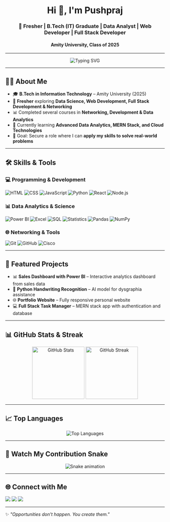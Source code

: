 <!-- Profile Header -->
<h1 align="center">Hi 👋, I'm Pushpraj</h1>
<h3 align="center">🚀 Fresher | B.Tech (IT) Graduate | Data Analyst | Web Developer | Full Stack Developer</h3>
<h4 align="center">Amity University, Class of 2025</h4>

---

<!-- Typing Animation -->
<p align="center">
  <img src="https://readme-typing-svg.herokuapp.com?color=00F700&size=24&center=true&vCenter=true&lines=Data+Analyst;Web+Developer;Full+Stack+Developer;Networking+Enthusiast;Lifelong+Learner;Turning+Ideas+Into+Reality" alt="Typing SVG" />
</p>

---

## 🧑‍💻 About Me
- 🎓 **B.Tech in Information Technology** – Amity University (2025)  
- 💼 **Fresher** exploring **Data Science, Web Development, Full Stack Development & Networking**  
- 📊 Completed several courses in **Networking, Development & Data Analytics**  
- 🌱 Currently learning **Advanced Data Analytics, MERN Stack, and Cloud Technologies**  
- 🎯 Goal: Secure a role where I can **apply my skills to solve real-world problems**  

---

## 🛠 Skills & Tools  

### 💻 Programming & Development  
![HTML](https://img.shields.io/badge/-HTML5-E34F26?style=for-the-badge&logo=html5&logoColor=white)
![CSS](https://img.shields.io/badge/-CSS3-1572B6?style=for-the-badge&logo=css3)
![JavaScript](https://img.shields.io/badge/-JavaScript-F7DF1E?style=for-the-badge&logo=javascript&logoColor=000)
![Python](https://img.shields.io/badge/-Python-3776AB?style=for-the-badge&logo=python&logoColor=white)
![React](https://img.shields.io/badge/-React-61DAFB?style=for-the-badge&logo=react&logoColor=000)
![Node.js](https://img.shields.io/badge/-Node.js-339933?style=for-the-badge&logo=node.js&logoColor=white)

### 📊 Data Analytics & Science  
![Power BI](https://img.shields.io/badge/-Power%20BI-F2C811?style=for-the-badge&logo=powerbi&logoColor=000)
![Excel](https://img.shields.io/badge/-Excel-217346?style=for-the-badge&logo=microsoft-excel&logoColor=white)
![SQL](https://img.shields.io/badge/-SQL-336791?style=for-the-badge&logo=postgresql&logoColor=white)
![Statistics](https://img.shields.io/badge/-Statistics-FF6F00?style=for-the-badge)
![Pandas](https://img.shields.io/badge/-Pandas-150458?style=for-the-badge&logo=pandas&logoColor=white)
![NumPy](https://img.shields.io/badge/-NumPy-013243?style=for-the-badge&logo=numpy&logoColor=white)

### 🌐 Networking & Tools  
![Git](https://img.shields.io/badge/-Git-F05032?style=for-the-badge&logo=git&logoColor=white)
![GitHub](https://img.shields.io/badge/-GitHub-181717?style=for-the-badge&logo=github)
![Cisco](https://img.shields.io/badge/-Cisco-1BA0D7?style=for-the-badge&logo=cisco&logoColor=white)

---

## 📌 Featured Projects
- 📊 **Sales Dashboard with Power BI** – Interactive analytics dashboard from sales data  
- 🐍 **Python Handwriting Recognition** – AI model for dysgraphia assistance  
- 🌐 **Portfolio Website** – Fully responsive personal website  
- 💻 **Full Stack Task Manager** – MERN stack app with authentication and database  

---

## 📊 GitHub Stats & Streak
<p align="center">
  <img src="https://github-readme-stats.vercel.app/api?username=Pushpraj&show_icons=true&theme=radical" alt="GitHub Stats" height="165"/>
  <img src="https://github-readme-streak-stats.herokuapp.com/?user=Pushpraj&theme=radical" alt="GitHub Streak" height="165"/>
</p>

---

## 📈 Top Languages
<p align="center">
  <img src="https://github-readme-stats.vercel.app/api/top-langs/?username=Pushpraj&layout=compact&theme=radical" alt="Top Languages" />
</p>

---

## 🐍 Watch My Contribution Snake
<p align="center">
  <img src="https://github.com/Pushpraj/Pushpraj/blob/output/github-contribution-grid-snake.svg" alt="Snake animation" />
</p>

---

## 🌐 Connect with Me
<p align="left">
<a href="https://linkedin.com/in/YOUR-LINKEDIN" target="_blank"><img src="https://img.shields.io/badge/-LinkedIn-0A66C2?style=for-the-badge&logo=linkedin&logoColor=white"/></a>
<a href="mailto:YOUR-EMAIL@gmail.com" target="_blank"><img src="https://img.shields.io/badge/-Gmail-EA4335?style=for-the-badge&logo=gmail&logoColor=white"/></a>
<a href="https://YOUR-PORTFOLIO.com" target="_blank"><img src="https://img.shields.io/badge/-Portfolio-000000?style=for-the-badge&logo=vercel&logoColor=white"/></a>
</p>

---

✨ *"Opportunities don’t happen. You create them."*

  
